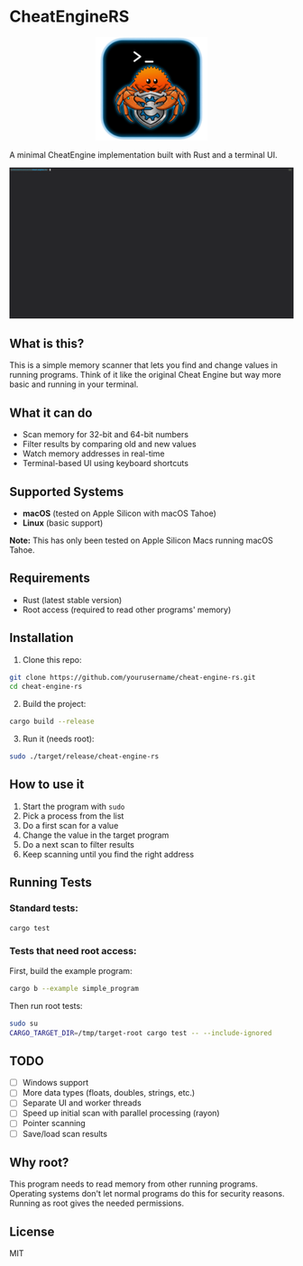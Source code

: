 # CheatEngineRS

<p align="center">
  <img src="assets/logo.png" alt="Cheat Engine RS Logo" width="200"/>
</p>

A minimal CheatEngine implementation built with Rust and a terminal UI.

[![Demo](assets/demo.gif)](https://asciinema.org/a/QwTnsAF9VzyFUBYLqTVLvAf9S)

## What is this?

This is a simple memory scanner that lets you find and change values in running programs. Think of it like the original Cheat Engine but way more basic and running in your terminal.

## What it can do

- Scan memory for 32-bit and 64-bit numbers
- Filter results by comparing old and new values
- Watch memory addresses in real-time
- Terminal-based UI using keyboard shortcuts

## Supported Systems

- **macOS** (tested on Apple Silicon with macOS Tahoe)
- **Linux** (basic support)

**Note:** This has only been tested on Apple Silicon Macs running macOS Tahoe.

## Requirements

- Rust (latest stable version)
- Root access (required to read other programs' memory)

## Installation

1. Clone this repo:
```bash
git clone https://github.com/yourusername/cheat-engine-rs.git
cd cheat-engine-rs
```

2. Build the project:
```bash
cargo build --release
```

3. Run it (needs root):
```bash
sudo ./target/release/cheat-engine-rs
```

## How to use it

1. Start the program with `sudo`
2. Pick a process from the list
3. Do a first scan for a value
4. Change the value in the target program
5. Do a next scan to filter results
6. Keep scanning until you find the right address

## Running Tests

### Standard tests:
```bash
cargo test
```

### Tests that need root access:

First, build the example program:
```bash
cargo b --example simple_program
```

Then run root tests:
```bash
sudo su
CARGO_TARGET_DIR=/tmp/target-root cargo test -- --include-ignored
```

## TODO

- [ ] Windows support
- [ ] More data types (floats, doubles, strings, etc.)
- [ ] Separate UI and worker threads
- [ ] Speed up initial scan with parallel processing (rayon)
- [ ] Pointer scanning
- [ ] Save/load scan results

## Why root?

This program needs to read memory from other running programs. Operating systems don't let normal programs do this for security reasons. Running as root gives the needed permissions.

## License

MIT

